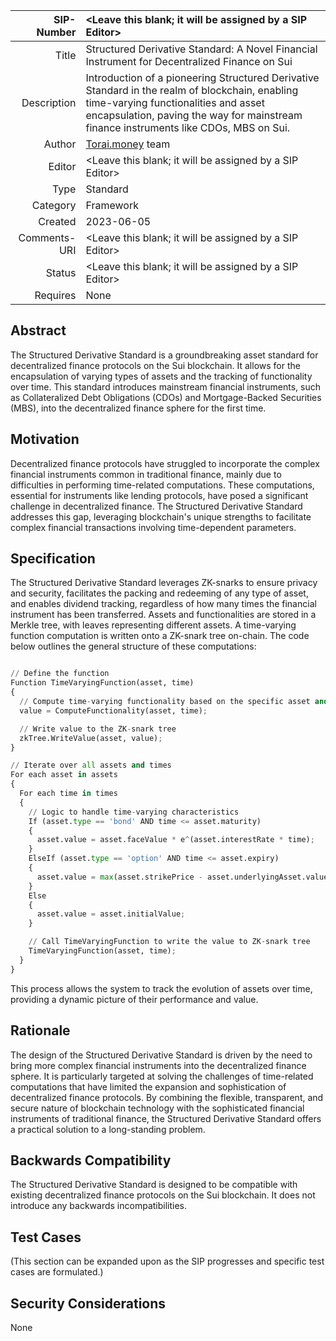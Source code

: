 | SIP-Number          | <Leave this blank; it will be assigned by a SIP Editor> |
| ---:                | :--- |
| Title               | Structured Derivative Standard: A Novel Financial Instrument for Decentralized Finance on Sui |
| Description         | Introduction of a pioneering Structured Derivative Standard in the realm of blockchain, enabling time-varying functionalities and asset encapsulation, paving the way for mainstream finance instruments like CDOs, MBS on Sui. |
| Author              | [Torai.money](https://torai.money/) team |
| Editor              | <Leave this blank; it will be assigned by a SIP Editor> |
| Type                | Standard |
| Category            | Framework |
| Created             | 2023-06-05 |
| Comments-URI        | <Leave this blank; it will be assigned by a SIP Editor> |
| Status              | <Leave this blank; it will be assigned by a SIP Editor> |
| Requires            | None|

## Abstract

The Structured Derivative Standard is a groundbreaking asset standard for decentralized finance protocols on the Sui blockchain. It allows for the encapsulation of varying types of assets and the tracking of functionality over time. This standard introduces mainstream financial instruments, such as Collateralized Debt Obligations (CDOs) and Mortgage-Backed Securities (MBS), into the decentralized finance sphere for the first time.

## Motivation

Decentralized finance protocols have struggled to incorporate the complex financial instruments common in traditional finance, mainly due to difficulties in performing time-related computations. These computations, essential for instruments like lending protocols, have posed a significant challenge in decentralized finance. The Structured Derivative Standard addresses this gap, leveraging blockchain's unique strengths to facilitate complex financial transactions involving time-dependent parameters.

## Specification

The Structured Derivative Standard leverages ZK-snarks to ensure privacy and security, facilitates the packing and redeeming of any type of asset, and enables dividend tracking, regardless of how many times the financial instrument has been transferred. Assets and functionalities are stored in a Merkle tree, with leaves representing different assets. A time-varying function computation is written onto a ZK-snark tree on-chain.
The code below outlines the general structure of these computations:

```python

// Define the function
Function TimeVaryingFunction(asset, time)
{
  // Compute time-varying functionality based on the specific asset and time
  value = ComputeFunctionality(asset, time);

  // Write value to the ZK-snark tree
  zkTree.WriteValue(asset, value);
}

// Iterate over all assets and times
For each asset in assets
{
  For each time in times
  {
    // Logic to handle time-varying characteristics
    If (asset.type == 'bond' AND time <= asset.maturity)
    {
      asset.value = asset.faceValue * e^(asset.interestRate * time);
    }
    ElseIf (asset.type == 'option' AND time <= asset.expiry)
    {
      asset.value = max(asset.strikePrice - asset.underlyingAsset.value, 0);
    }
    Else
    {
      asset.value = asset.initialValue;
    }

    // Call TimeVaryingFunction to write the value to ZK-snark tree
    TimeVaryingFunction(asset, time);
  }
}

```

This process allows the system to track the evolution of assets over time, providing a dynamic picture of their performance and value.

## Rationale

The design of the Structured Derivative Standard is driven by the need to bring more complex financial instruments into the decentralized finance sphere. It is particularly targeted at solving the challenges of time-related computations that have limited the expansion and sophistication of decentralized finance protocols. By combining the flexible, transparent, and secure nature of blockchain technology with the sophisticated financial instruments of traditional finance, the Structured Derivative Standard offers a practical solution to a long-standing problem.

## Backwards Compatibility

The Structured Derivative Standard is designed to be compatible with existing decentralized finance protocols on the Sui blockchain. It does not introduce any backwards incompatibilities.

## Test Cases

(This section can be expanded upon as the SIP progresses and specific test cases are formulated.)

## Security Considerations

None
